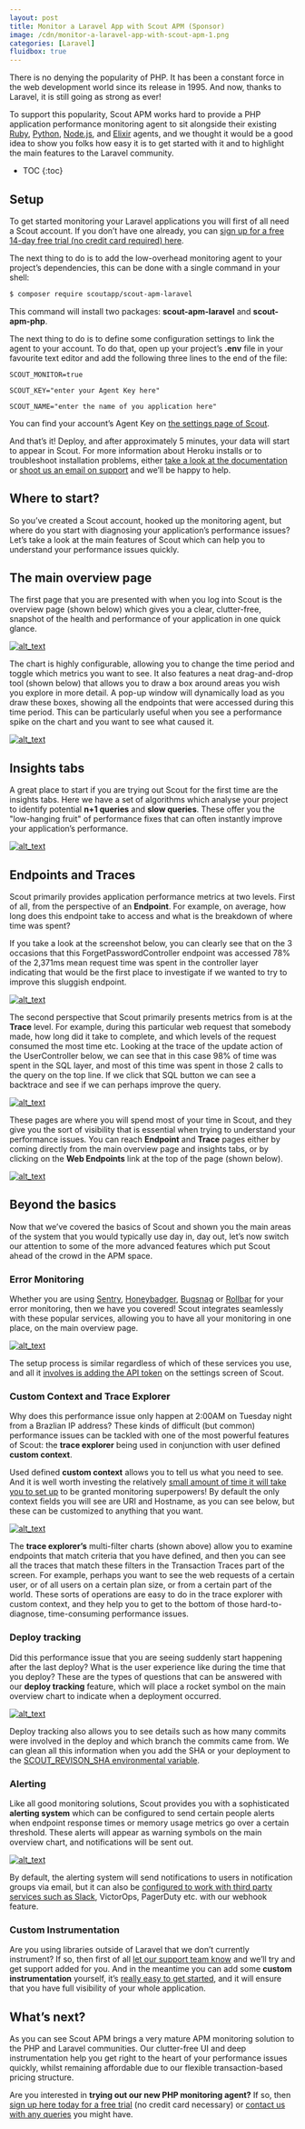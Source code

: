 ```yaml
---
layout: post
title: Monitor a Laravel App with Scout APM (Sponsor)
image: /cdn/monitor-a-laravel-app-with-scout-apm-1.png
categories: [Laravel]
fluidbox: true
---
```


There is no denying the popularity of PHP. It has been a constant force in the web development world since its release in 1995. And now, thanks to Laravel, it is still going as strong as ever! 

To support this popularity, Scout APM works hard to provide a PHP application performance monitoring agent to sit alongside their existing [Ruby](https://docs.scoutapm.com/?&_ga=2.13897777.787953493.1607361874-1921515952.1591658385#ruby-agent), [Python](https://docs.scoutapm.com/?_ga=2.13897777.787953493.1607361874-1921515952.1591658385#python-agent), [Node.js](https://docs.scoutapm.com/#nodejs-agent), and [Elixir](https://docs.scoutapm.com/?_ga=2.121896717.787953493.1607361874-1921515952.1591658385#elixir-agent) agents, and we thought it would be a good idea to show you folks how easy it is to get started with it and to highlight the main features to the Laravel community.

* TOC
{:toc}

## Setup

To get started monitoring your Laravel applications you will first of all need a Scout account. If you don’t have one already, you can [sign up for a free 14-day free trial (no credit card required) here](https://ter.li/wpbqw2).

The next thing to do is to add the low-overhead monitoring agent to your project’s dependencies, this can be done with a single command in your shell:

```bash
$ composer require scoutapp/scout-apm-laravel
```

This command will install two packages: **scout-apm-laravel** and **scout-apm-php**.

The next thing to do is to define some configuration settings to link the agent to your account. To do that, open up your project’s **.env** file in your favourite text editor and add the following three lines to the end of the file:

```
SCOUT_MONITOR=true

SCOUT_KEY="enter your Agent Key here"

SCOUT_NAME="enter the name of you application here"
```

You can find your account’s Agent Key on [the settings page of Scout](https://scoutapm.com/settings).

And that’s it! Deploy, and after approximately 5 minutes, your data will start to appear in Scout. For more information about Heroku installs or to troubleshoot installation problems, either [take a look at the documentation](https://docs.scoutapm.com/#php-agent) or [shoot us an email on support](mailto:support@scoutapm.com) and we’ll be happy to help.

## Where to start?

So you’ve created a Scout account, hooked up the monitoring agent, but where do you start with diagnosing your application’s performance issues? Let’s take a look at the main features of Scout which can help you to understand your performance issues quickly.

## The main overview page

The first page that you are presented with when you log into Scout is the overview page (shown below) which gives you a clear, clutter-free, snapshot of the health and performance of your application in one quick glance.

[![alt_text](/images/scoutapm-article/scout-image1.png)](/images/scoutapm-article/scout-image1.png)

The chart is highly configurable, allowing you to change the time period and toggle which metrics you want to see. It also features a neat drag-and-drop tool (shown below) that allows you to draw a box around areas you wish you explore in more detail. A pop-up window will dynamically load as you draw these boxes, showing all the endpoints that were accessed during this time period. This can be particularly useful when you see a performance spike on the chart and you want to see what caused it.

[![alt_text](/images/scoutapm-article/scout-image2.png)](/images/scoutapm-article/scout-image2.png)

## Insights tabs

A great place to start if you are trying out Scout for the first time are the insights tabs. Here we have a set of algorithms which analyse your project to identify potential **n+1 queries** and **slow queries**. These offer you the "low-hanging fruit" of performance fixes that can often instantly improve your application’s performance.

[![alt_text](/images/scoutapm-article/scout-image3.png)](/images/scoutapm-article/scout-image3.png)

## Endpoints and Traces

Scout primarily provides application performance metrics at two levels. First of all, from the perspective of an **Endpoint**. For example, on average, how long does this endpoint take to access and what is the breakdown of where time was spent? 

If you take a look at the screenshot below, you can clearly see that on the 3 occasions that this ForgetPasswordController endpoint was accessed 78% of the 2,371ms mean request time was spent in the controller layer indicating that would be the first place to investigate if we wanted to try to improve this sluggish endpoint.

[![alt_text](/images/scoutapm-article/scout-image4.png)](/images/scoutapm-article/scout-image4.png)

The second perspective that Scout primarily presents metrics from is at the **Trace** level. For example, during this particular web request that somebody made, how long did it take to complete, and which levels of the request consumed the most time etc. Looking at the trace of the update action of the UserController below, we can see that in this case 98% of time was spent in the SQL layer, and most of this time was spent in those 2 calls to the query on the top line. If we click that SQL button we can see a backtrace and see if we can perhaps improve the query.

[![alt_text](/images/scoutapm-article/scout-image5.png)](/images/scoutapm-article/scout-image5.png)

These pages are where you will spend most of your time in Scout, and they give you the sort of visibility that is essential when trying to understand your performance issues. You can reach **Endpoint** and **Trace** pages either by coming directly from the main overview page and insights tabs, or by clicking on the **Web Endpoints** link at the top of the page (shown below).

[![alt_text](/images/scoutapm-article/scout-image6.png)](/images/scoutapm-article/scout-image6.png)

## Beyond the basics

Now that we’ve covered the basics of Scout and shown you the main areas of the system that you would typically use day in, day out, let’s now switch our attention to some of the more advanced features which put Scout ahead of the crowd in the APM space.

### Error Monitoring

Whether you are using [Sentry](https://sentry.io/), [Honeybadger](https://www.honeybadger.io/), [Bugsnag](https://www.bugsnag.com/) or [Rollbar](https://rollbar.com/) for your error monitoring, then we have you covered! Scout integrates seamlessly with these popular services, allowing you to have all your monitoring in one place, on the main overview page.

[![alt_text](/images/scoutapm-article/scout-image7.png)](/images/scoutapm-article/scout-image7.png)

The setup process is similar regardless of which of these services you use, and all it [involves is adding the API token](https://docs.scoutapm.com/#rollbar) on the settings screen of Scout.

### Custom Context and Trace Explorer

Why does this performance issue only happen at 2:00AM on Tuesday night from a Brazlian IP address? These kinds of difficult (but common) performance issues can be tackled with one of the most powerful features of Scout: the **trace explorer** being used in conjunction with user defined **custom context**.

Used defined **custom context** allows you to tell us what you need to see. And it is well worth investing the relatively [small amount of time it will take you to set up](https://docs.scoutapm.com/#php-custom-context) to be granted monitoring superpowers! By default the only context fields you will see are URI and Hostname, as you can see below, but these can be customized to anything that you want.

[![alt_text](/images/scoutapm-article/scout-image8.png)](/images/scoutapm-article/scout-image8.png)

The **trace explorer’s** multi-filter charts (shown above) allow you to examine endpoints that match criteria that you have defined, and then you can see all the traces that match these filters in the Transaction Traces part of the screen. For example, perhaps you want to see the web requests of a certain user, or of all users on a certain plan size, or from a certain part of the world. These sorts of operations are easy to do in the trace explorer with custom context, and they help you to get to the bottom of those hard-to-diagnose, time-consuming performance issues.

### Deploy tracking

Did this performance issue that you are seeing suddenly start happening after the last deploy? What is the user experience like during the time that you deploy? These are the types of questions that can be answered with our **deploy tracking** feature, which will place a rocket symbol on the main overview chart to indicate when a deployment occurred.

[![alt_text](/images/scoutapm-article/scout-image9.png)](/images/scoutapm-article/scout-image9.png)

Deploy tracking also allows you to see details such as how many commits were involved in the deploy and which branch the commits came from. We can glean all this information when you add the SHA or your deployment to the [SCOUT_REVISON_SHA environmental variable](https://docs.scoutapm.com/#php-deploy-tracking-config).

### Alerting

Like all good monitoring solutions, Scout provides you with a sophisticated **alerting system** which can be configured to send certain people alerts when endpoint response times or memory usage metrics go over a certain threshold. These alerts will appear as warning symbols on the main overview chart, and notifications will be sent out.

[![alt_text](/images/scoutapm-article/scout-image10.png)](/images/scoutapm-article/scout-image10.png)

By default, the alerting system will send notifications to users in notification groups via email, but it can also be [configured to work with third party services such as Slack](https://docs.scoutapm.com/#slack), VictorOps, PagerDuty etc. with our webhook feature.

### Custom Instrumentation

Are you using libraries outside of Laravel that we don’t currently instrument? If so, then first of all [let our support team know](mailto:support@scoutapm.com) and we’ll try and get support added for you. And in the meantime you can add some **custom instrumentation** yourself, it’s [really easy to get started](https://docs.scoutapm.com/#php-custom-instrumentation), and it will ensure that you have full visibility of your whole application.

## What’s next?

As you can see Scout APM brings a very mature APM monitoring solution to the PHP and Laravel communities. Our clutter-free UI and deep instrumentation help you get right to the heart of your performance issues quickly, whilst remaining affordable due to our flexible transaction-based pricing structure.

Are you interested in **trying out our new PHP monitoring agent?** If so, then [sign up here today for a free trial](https://ter.li/wpbqw2) (no credit card necessary) or [contact us with any queries](mailto:support@scoutapm.com) you might have.